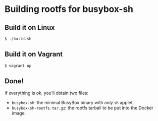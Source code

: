 Building rootfs for busybox-sh
===

## Build it on Linux

```bash
$ ./build.sh
```

## Build it on Vagrant

```bash
$ vagrant up
```

## Done!

If everything is ok, you'll obtain two files:

 - `busybox-sh`: the minimal BusyBox binary with *only* `sh` applet.
 - `busybox-sh-rootfs.tar.gz`: the rootfs tarball to be put into the Docker image.
